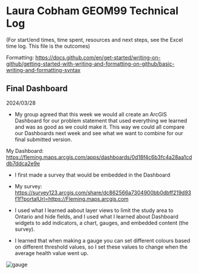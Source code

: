 # Laura Cobham GEOM99 Technical Log 
(For start/end times, time spent, resources and next steps, see the Excel time log. This file is the outcomes)

Formatting: https://docs.github.com/en/get-started/writing-on-github/getting-started-with-writing-and-formatting-on-github/basic-writing-and-formatting-syntax

## Final Dashboard

2024/03/28

- My group agreed that this week we would all create an ArcGIS Dashboard for our problem statement that used everything we learned and was as good as we could make it. This way we could all compare our Dashboards next week and see what we want to combine for our final submitted version.

My Dashboard: https://fleming.maps.arcgis.com/apps/dashboards/0d18f4c6b3fc4a28aa1cddb7ddca2e9e

- I first made a survey that would be embedded in the Dashboard
- My survey: https://survey123.arcgis.com/share/dc862566a7304900bb0dbff219d93f1f?portalUrl=https://Fleming.maps.arcgis.com

- I used what I learned aabout layer views to limit the study area to Ontario and hide fields, and I used what I learned about Dashboard widgets to add indicators, a chart, gauges, and embedded content (the survey).

- I learned that when making a gauge you can set different colours based on different threshold values, so I set these values to change when the average health value went up.

![gauge](https://github.com/lacobham/geom99techlog/assets/146376068/3e0f93e7-0f7d-4ae4-90d1-a0bfdf20b4e9)
